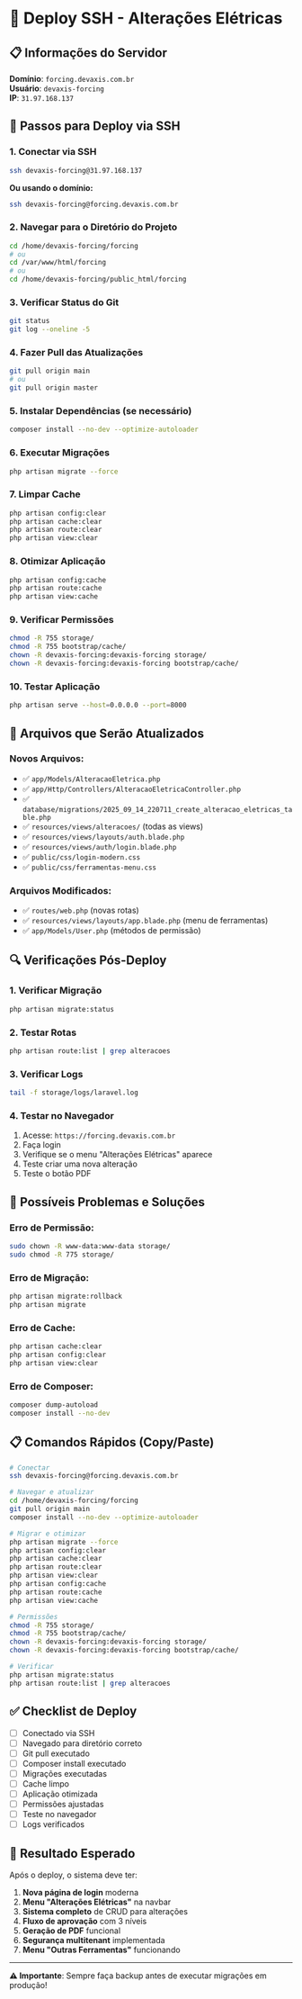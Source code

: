 # 🚀 Deploy SSH - Alterações Elétricas

## 📋 Informações do Servidor

**Domínio**: `forcing.devaxis.com.br`  
**Usuário**: `devaxis-forcing`  
**IP**: `31.97.168.137`

## 🔧 Passos para Deploy via SSH

### **1. Conectar via SSH**

```bash
ssh devaxis-forcing@31.97.168.137
```

**Ou usando o domínio:**
```bash
ssh devaxis-forcing@forcing.devaxis.com.br
```

### **2. Navegar para o Diretório do Projeto**

```bash
cd /home/devaxis-forcing/forcing
# ou
cd /var/www/html/forcing
# ou
cd /home/devaxis-forcing/public_html/forcing
```

### **3. Verificar Status do Git**

```bash
git status
git log --oneline -5
```

### **4. Fazer Pull das Atualizações**

```bash
git pull origin main
# ou
git pull origin master
```

### **5. Instalar Dependências (se necessário)**

```bash
composer install --no-dev --optimize-autoloader
```

### **6. Executar Migrações**

```bash
php artisan migrate --force
```

### **7. Limpar Cache**

```bash
php artisan config:clear
php artisan cache:clear
php artisan route:clear
php artisan view:clear
```

### **8. Otimizar Aplicação**

```bash
php artisan config:cache
php artisan route:cache
php artisan view:cache
```

### **9. Verificar Permissões**

```bash
chmod -R 755 storage/
chmod -R 755 bootstrap/cache/
chown -R devaxis-forcing:devaxis-forcing storage/
chown -R devaxis-forcing:devaxis-forcing bootstrap/cache/
```

### **10. Testar Aplicação**

```bash
php artisan serve --host=0.0.0.0 --port=8000
```

## 📁 Arquivos que Serão Atualizados

### **Novos Arquivos:**
- ✅ `app/Models/AlteracaoEletrica.php`
- ✅ `app/Http/Controllers/AlteracaoEletricaController.php`
- ✅ `database/migrations/2025_09_14_220711_create_alteracao_eletricas_table.php`
- ✅ `resources/views/alteracoes/` (todas as views)
- ✅ `resources/views/layouts/auth.blade.php`
- ✅ `resources/views/auth/login.blade.php`
- ✅ `public/css/login-modern.css`
- ✅ `public/css/ferramentas-menu.css`

### **Arquivos Modificados:**
- ✅ `routes/web.php` (novas rotas)
- ✅ `resources/views/layouts/app.blade.php` (menu de ferramentas)
- ✅ `app/Models/User.php` (métodos de permissão)

## 🔍 Verificações Pós-Deploy

### **1. Verificar Migração**

```bash
php artisan migrate:status
```

### **2. Testar Rotas**

```bash
php artisan route:list | grep alteracoes
```

### **3. Verificar Logs**

```bash
tail -f storage/logs/laravel.log
```

### **4. Testar no Navegador**

1. Acesse: `https://forcing.devaxis.com.br`
2. Faça login
3. Verifique se o menu "Alterações Elétricas" aparece
4. Teste criar uma nova alteração
5. Teste o botão PDF

## 🚨 Possíveis Problemas e Soluções

### **Erro de Permissão:**
```bash
sudo chown -R www-data:www-data storage/
sudo chmod -R 775 storage/
```

### **Erro de Migração:**
```bash
php artisan migrate:rollback
php artisan migrate
```

### **Erro de Cache:**
```bash
php artisan cache:clear
php artisan config:clear
php artisan view:clear
```

### **Erro de Composer:**
```bash
composer dump-autoload
composer install --no-dev
```

## 📋 Comandos Rápidos (Copy/Paste)

```bash
# Conectar
ssh devaxis-forcing@forcing.devaxis.com.br

# Navegar e atualizar
cd /home/devaxis-forcing/forcing
git pull origin main
composer install --no-dev --optimize-autoloader

# Migrar e otimizar
php artisan migrate --force
php artisan config:clear
php artisan cache:clear
php artisan route:clear
php artisan view:clear
php artisan config:cache
php artisan route:cache
php artisan view:cache

# Permissões
chmod -R 755 storage/
chmod -R 755 bootstrap/cache/
chown -R devaxis-forcing:devaxis-forcing storage/
chown -R devaxis-forcing:devaxis-forcing bootstrap/cache/

# Verificar
php artisan migrate:status
php artisan route:list | grep alteracoes
```

## ✅ Checklist de Deploy

- [ ] Conectado via SSH
- [ ] Navegado para diretório correto
- [ ] Git pull executado
- [ ] Composer install executado
- [ ] Migrações executadas
- [ ] Cache limpo
- [ ] Aplicação otimizada
- [ ] Permissões ajustadas
- [ ] Teste no navegador
- [ ] Logs verificados

## 🎯 Resultado Esperado

Após o deploy, o sistema deve ter:

1. **Nova página de login** moderna
2. **Menu "Alterações Elétricas"** na navbar
3. **Sistema completo** de CRUD para alterações
4. **Fluxo de aprovação** com 3 níveis
5. **Geração de PDF** funcional
6. **Segurança multitenant** implementada
7. **Menu "Outras Ferramentas"** funcionando

---

**⚠️ Importante**: Sempre faça backup antes de executar migrações em produção!

